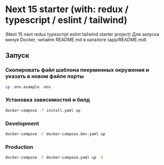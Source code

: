 # Next 15 starter (with: redux / typescript / eslint / tailwind)
(Next 15 next redux typescript eslint tailwind starter project)
Для запуска минуя Docker, читайте README.md в каталоге (app/README.md)

## Запуск
### Скопировать файл шаблона пеерменных окружения и указать в новом файле порты
```bash
cp .env.example .env
```
### Установка зависимостей и билд
```bash
docker-compose -f install.yaml up
```
### Development
```bash
docker-compose -f docker-compose.dev.yaml up
```
### Production
```bash
docker-compose -f docker-compose.yaml up -d
```